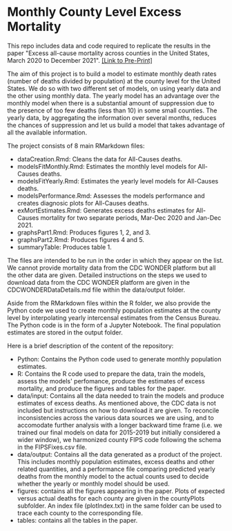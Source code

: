# Monthly County Level Excess Mortality

This repo includes data and code required to replicate the results in the paper "Excess all-cause mortality across counties in the United States, March 2020 to December 2021". [[Link to Pre-Print]](https://www.medrxiv.org/content/10.1101/2022.04.23.22274192v1.full.pdf)


The aim of this project is to build a model to estimate monthly death rates (number of deaths divided by population) at the county level for the United States. We do so with two different set of models, on using yearly data and the other using monthly data. The yearly model has an advantage over the monthly model when there is a substantial amount of suppression due to the presence of too few deaths (less than 10) in some small counties. The yearly data, by aggregating the information over several months, reduces the chances of suppression and let us build a model that takes advantage of all the available information.

The project consists of 8 main RMarkdown files:

- dataCreation.Rmd: Cleans the data for All-Causes deaths.
- modelsFitMonthly.Rmd: Estimates the monthly level models for All-Causes deaths.
- modelsFitYearly.Rmd: Estimates the yearly level models for All-Causes deaths.
- modelsPerformance.Rmd: Assesses the models performance and creates diagnosic plots for All-Causes deaths.
- exMortEstimates.Rmd: Generates excess deaths estimates for All-Causes mortality for two separate periods, Mar-Dec 2020 and Jan-Dec 2021.
- graphsPart1.Rmd: Produces figures 1, 2, and 3.
- graphsPart2.Rmd: Produces figures 4 and 5.
- summaryTable: Produces table 1.

The files are intended to be run in the order in which they appear on the list. We cannot provide mortality data from the CDC WONDER platform but all the other data are given. Detailed instructions on the steps we used to download data from the CDC WONDER platform are given in the CDCWONDERDataDetails.md file within the data/output folder.

Aside from the RMarkdown files within the R folder, we also provide the Python code we used to create monthly population estimates at the county level by interpolating yearly intercensal estimates from the Census Bureau. The Python code is in the form of a Jupyter Notebook. The final population estimates are stored in the output folder.

Here is a brief description of the content of the repository:

- Python: Contains the Python code used to generate monthly population estimates.
- R: Contains the R code used to prepare the data, train the models, assess the models' perfomance, produce the estimates of excess mortality, and produce the figures and tables for the paper.
- data/input: Contains all the data needed to train the models and produce estimates of excess deaths. As mentioned above, the CDC data is not included but instructions on how to download it are given. To reconcile inconsistencies across the various data sources we are using, and to accomodate further analysis with a longer backward time frame (i.e. we trained our final models on data for 2015-2019 but initially considered a wider window), we harmonized county FIPS code following the schema in the FIPSFixes.csv file.
- data/output: Contains all the data generated as a product of the project. This includes monthly population estimates, excess deaths and other related quantities, and a performance file comparing predicted yearly deaths from the monthly model to the actual counts used to decide whether the yearly or monthly model should be used.
- figures: contains all the figures appearing in the paper. Plots of expected versus actual deaths for each county are given in the countyPlots subfolder. An index file (plotIndex.txt) in the same folder can be used to trace each county to the corresponding file.
- tables: contains all the tables in the paper.
